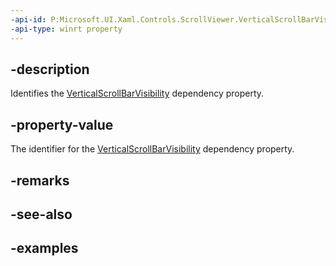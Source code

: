 ```yaml
---
-api-id: P:Microsoft.UI.Xaml.Controls.ScrollViewer.VerticalScrollBarVisibilityProperty
-api-type: winrt property
---
```


## -description

Identifies the [VerticalScrollBarVisibility](scrollviewer_verticalscrollbarvisibility.md) dependency property.

## -property-value

The identifier for the [VerticalScrollBarVisibility](scrollviewer_verticalscrollbarvisibility.md) dependency property.

## -remarks

## -see-also

## -examples


